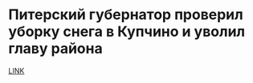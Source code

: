 # Питерский губернатор проверил уборку снега в Купчино и уволил главу района 



[LINK](https://varlamov.ru/3295599.html)